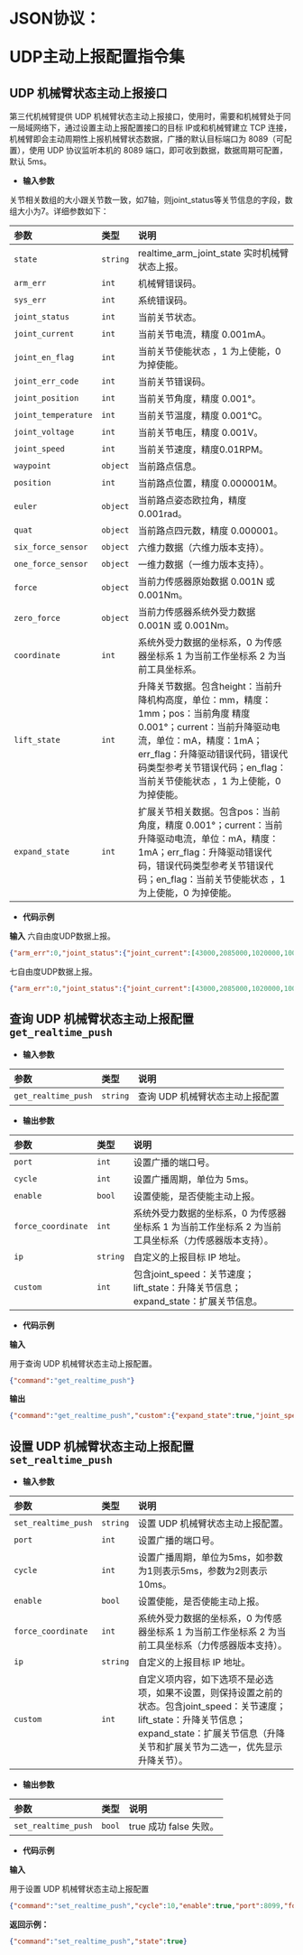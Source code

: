 # <p class="hidden">JSON协议：</p>UDP主动上报配置指令集

## UDP 机械臂状态主动上报接口

第三代机械臂提供 UDP 机械臂状态主动上报接口，使用时，需要和机械臂处于同一局域网络下，通过设置主动上报配置接口的目标 IP或和机械臂建立 TCP 连接，机械臂即会主动周期性上报机械臂状态数据，广播的默认目标端口为 8089（可配置），使用 UDP 协议监听本机的 8089 端口，即可收到数据，数据周期可配置，默认 5ms。

- **输入参数**

关节相关数组的大小跟关节数一致，如7轴，则joint_status等关节信息的字段，数组大小为7。详细参数如下：

|   参数    |   类型    |   说明    |
|   :--     |   :--     |   :--     |
|`state`|`string`|realtime_arm_joint_state 实时机械臂状态上报。|
|`arm_err`|`int`|机械臂错误码。|
|`sys_err`|`int`|系统错误码。|
|`joint_status`|`int`|当前关节状态。|
|`joint_current`|`int`|当前关节电流，精度 0.001mA。|
|`joint_en_flag`|`int`|当前关节使能状态 ，1 为上使能，0 为掉使能。|
|`joint_err_code`|`int`|当前关节错误码。|
|`joint_position`|`int`|当前关节角度，精度 0.001°。|
|`joint_temperature`|`int`|当前关节温度，精度 0.001℃。|
|`joint_voltage`|`int`|当前关节电压，精度 0.001V。|
|`joint_speed`|`int`|当前关节速度，精度0.01RPM。|
|`waypoint`|`object`|当前路点信息。|
|`position`|`int`|当前路点位置，精度 0.000001M。|
|`euler`|`object`|当前路点姿态欧拉角，精度 0.001rad。|
|`quat`|`object`|当前路点四元数，精度 0.000001。|
|`six_force_sensor`|`object`|六维力数据（六维力版本支持）。|
|`one_force_sensor`|`object`|一维力数据（一维力版本支持）。|
|`force`|`object`|当前力传感器原始数据 0.001N 或 0.001Nm。|
|`zero_force`|`object`|当前力传感器系统外受力数据 0.001N 或 0.001Nm。|
|`coordinate`|`int`|系统外受力数据的坐标系，0 为传感器坐标系 1 为当前工作坐标系 2 为当前工具坐标系。|
|`lift_state`|`int`|升降关节数据。包含height：当前升降机构高度，单位：mm，精度：1mm；pos：当前角度  精度 0.001°；current：当前升降驱动电流，单位：mA，精度：1mA；err_flag：升降驱动错误代码，错误代码类型参考关节错误代码；en_flag：当前关节使能状态 ，1 为上使能，0 为掉使能。|
|`expand_state`|`int`|扩展关节相关数据。包含pos：当前角度，精度 0.001°；current：当前升降驱动电流，单位：mA，精度：1mA；err_flag：升降驱动错误代码，错误代码类型参考关节错误代码；en_flag：当前关节使能状态 ，1 为上使能，0 为掉使能。|

- **代码示例**

**输入**
六自由度UDP数据上报。

```json
{"arm_err":0,"joint_status":{"joint_current":[43000,2085000,1020000,1000,257000,-57000],"joint_en_flag":[1,1,1,1,1,1],"joint_err_code":[0,0,0,0,0,0],"joint_position":[13434,-69764,2926,-4742,-45721,-223],"joint_temperature":[33000,35000,37000,36000,37000,39000],"joint_voltage":[22000,22000,22000,22000,22000,22000]},"six_force_sensor":{"force":[-13000,3799,-22393,-216,-408,481],"zero_force":[17476,10415,30827,5,2,2],"coordinate":1},"state":"realtime_arm_joint_state","sys_err":0,"waypoint":{"euler":[2935,2935,2935],"position":[578568,127709,345856],"quat":[-23405,824245,106348,555663]}}
```


七自由度UDP数据上报。

```json
{"arm_err":0,"joint_status":{"joint_current":[43000,2085000,1020000,1000,257000,-57000,1000],"joint_en_flag":[1,1,1,1,1,1,1],"joint_err_code":[0,0,0,0,0,0,0],"joint_position":[13434,-69764,2926,-4742,-45721,-223,-223],"joint_temperature":[33000,35000,37000,36000,37000,39000,37000],"joint_voltage":[22000,22000,22000,22000,22000,22000,22000]},"six_force_sensor":{"force":[-13000,3799,-22393,-216,-408,481],"zero_force":[17476,10415,30827,5,2,2],"coordinate":1},"state":"realtime_arm_joint_state","sys_err":0,"waypoint":{"euler":[2935,2935,2935],"position":[578568,127709,345856],"quat":[-23405,824245,106348,555663]}}
```

## 查询 UDP 机械臂状态主动上报配置`get_realtime_push`

- **输入参数**

|   参数    |   类型    |   说明    |
|   :--     |   :--     |   :--     |
|   `get_realtime_push`     |   `string`   |   查询 UDP 机械臂状态主动上报配置     |


- **输出参数**

|   参数    |   类型    |   说明    |
|   :--     |   :--     |   :--     |
|`port`|`int`|设置广播的端口号。|
|`cycle`|`int`|设置广播周期，单位为 5ms。|
|`enable`|`bool`|设置使能，是否使能主动上报。|
|`force_coordinate`|`int`|系统外受力数据的坐标系，0 为传感器坐标系 1 为当前工作坐标系 2 为当前工具坐标系（力传感器版本支持）。|
|`ip`|`string`|自定义的上报目标 IP 地址。|
|`custom`|`int`| 包含joint_speed：关节速度；lift_state：升降关节信息；expand_state：扩展关节信息。|

- **代码示例**

**输入**

用于查询 UDP 机械臂状态主动上报配置。

```json
{"command":"get_realtime_push"}
```

**输出**

```json
{"command":"get_realtime_push","custom":{"expand_state":true,"joint_speed":true,"lift_state":true},"cycle":100,"enable":true,"force_coordinate":2,"ip":"192.168.1.10","port":8099}
```


## 设置 UDP 机械臂状态主动上报配置`set_realtime_push`

- **输入参数**

|   参数    |   类型    |   说明    |
|   :--     |   :--     |   :--     |
|`set_realtime_push`|   `string`   |   设置 UDP 机械臂状态主动上报配置。     |
|`port`|`int`|设置广播的端口号。|
|`cycle`|`int`|设置广播周期，单位为5ms，如参数为1则表示5ms，参数为2则表示10ms。|
|`enable`|`bool`|设置使能，是否使能主动上报。|
|`force_coordinate`|`int`|系统外受力数据的坐标系，0 为传感器坐标系 1 为当前工作坐标系 2 为当前工具坐标系（力传感器版本支持）。|
|`ip`|`string`|自定义的上报目标 IP 地址。|
|`custom`|`int`| 自定义项内容，如下选项不是必选项，如果不设置，则保持设置之前的状态。包含joint_speed：关节速度；lift_state：升降关节信息；expand_state：扩展关节信息（升降关节和扩展关节为二选一，优先显示升降关节）。|

- **输出参数**

|   参数    |   类型    |   说明    |
|   :--     |   :--     |   :--     |
|`set_realtime_push`|`bool`|true 成功  false  失败。|


- **代码示例**

**输入**

用于设置 UDP 机械臂状态主动上报配置

```json
{"command":"set_realtime_push","cycle":10,"enable":true,"port":8099,"force_coordinate":2,"ip":"192.168.1.10"}
```

**返回示例：**

```json
{"command":"set_realtime_push","state":true}
```
